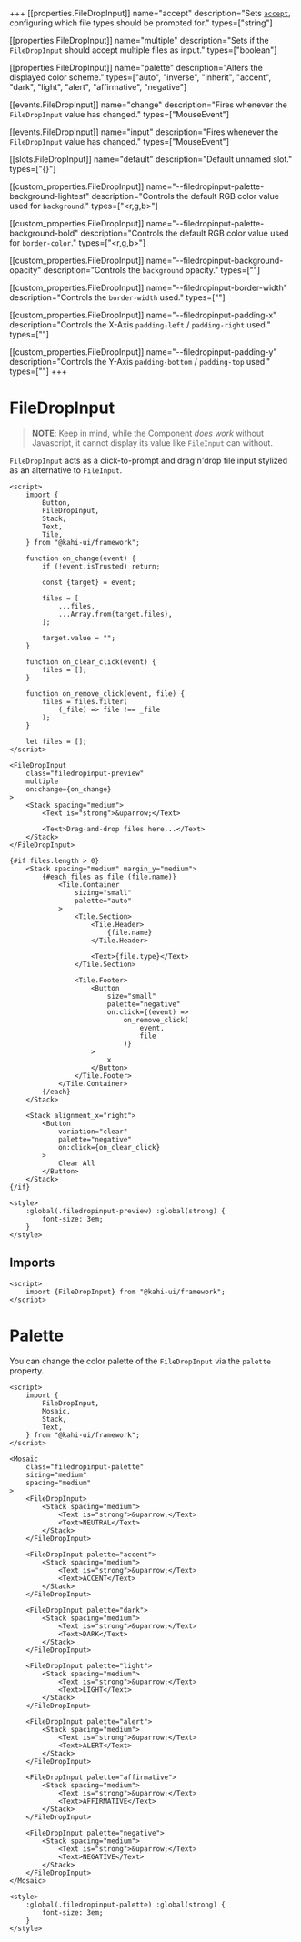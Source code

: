 +++
[[properties.FileDropInput]]
name="accept"
description="Sets [`accept`](https://developer.mozilla.org/en-US/docs/Web/HTML/Element/input/file#accept), configuring which file types should be prompted for."
types=["string"]

[[properties.FileDropInput]]
name="multiple"
description="Sets if the `FileDropInput` should accept multiple files as input."
types=["boolean"]

[[properties.FileDropInput]]
name="palette"
description="Alters the displayed color scheme."
types=["auto", "inverse", "inherit", "accent", "dark", "light", "alert", "affirmative", "negative"]

[[events.FileDropInput]]
name="change"
description="Fires whenever the `FileDropInput` value has changed."
types=["MouseEvent"]

[[events.FileDropInput]]
name="input"
description="Fires whenever the `FileDropInput` value has changed."
types=["MouseEvent"]

[[slots.FileDropInput]]
name="default"
description="Default unnamed slot."
types=["{}"]

[[custom_properties.FileDropInput]]
name="--filedropinput-palette-background-lightest"
description="Controls the default RGB color value used for `background`."
types=["<r,g,b>"]

[[custom_properties.FileDropInput]]
name="--filedropinput-palette-background-bold"
description="Controls the default RGB color value used for `border-color`."
types=["<r,g,b>"]

[[custom_properties.FileDropInput]]
name="--filedropinput-background-opacity"
description="Controls the `background` opacity."
types=["<alpha-value>"]

[[custom_properties.FileDropInput]]
name="--filedropinput-border-width"
description="Controls the `border-width` used."
types=["<length>"]

[[custom_properties.FileDropInput]]
name="--filedropinput-padding-x"
description="Controls the X-Axis `padding-left` / `padding-right` used."
types=["<length>"]

[[custom_properties.FileDropInput]]
name="--filedropinput-padding-y"
description="Controls the Y-Axis `padding-bottom` / `padding-top` used."
types=["<length>"]
+++

# FileDropInput

> **NOTE**: Keep in mind, while the Component _does work_ without Javascript, it cannot display its value like `FileInput` can without.

`FileDropInput` acts as a click-to-prompt and drag'n'drop file input stylized as an alternative to `FileInput`.

```svelte repl FileDropInput Preview
<script>
    import {
        Button,
        FileDropInput,
        Stack,
        Text,
        Tile,
    } from "@kahi-ui/framework";

    function on_change(event) {
        if (!event.isTrusted) return;

        const {target} = event;

        files = [
            ...files,
            ...Array.from(target.files),
        ];

        target.value = "";
    }

    function on_clear_click(event) {
        files = [];
    }

    function on_remove_click(event, file) {
        files = files.filter(
            (_file) => file !== _file
        );
    }

    let files = [];
</script>

<FileDropInput
    class="filedropinput-preview"
    multiple
    on:change={on_change}
>
    <Stack spacing="medium">
        <Text is="strong">&uparrow;</Text>

        <Text>Drag-and-drop files here...</Text>
    </Stack>
</FileDropInput>

{#if files.length > 0}
    <Stack spacing="medium" margin_y="medium">
        {#each files as file (file.name)}
            <Tile.Container
                sizing="small"
                palette="auto"
            >
                <Tile.Section>
                    <Tile.Header>
                        {file.name}
                    </Tile.Header>

                    <Text>{file.type}</Text>
                </Tile.Section>

                <Tile.Footer>
                    <Button
                        size="small"
                        palette="negative"
                        on:click={(event) =>
                            on_remove_click(
                                event,
                                file
                            )}
                    >
                        x
                    </Button>
                </Tile.Footer>
            </Tile.Container>
        {/each}
    </Stack>

    <Stack alignment_x="right">
        <Button
            variation="clear"
            palette="negative"
            on:click={on_clear_click}
        >
            Clear All
        </Button>
    </Stack>
{/if}

<style>
    :global(.filedropinput-preview) :global(strong) {
        font-size: 3em;
    }
</style>
```

## Imports

```svelte default FileDropInput Imports
<script>
    import {FileDropInput} from "@kahi-ui/framework";
</script>
```

# Palette

You can change the color palette of the `FileDropInput` via the `palette` property.

```svelte repl FileDropInput Palette
<script>
    import {
        FileDropInput,
        Mosaic,
        Stack,
        Text,
    } from "@kahi-ui/framework";
</script>

<Mosaic
    class="filedropinput-palette"
    sizing="medium"
    spacing="medium"
>
    <FileDropInput>
        <Stack spacing="medium">
            <Text is="strong">&uparrow;</Text>
            <Text>NEUTRAL</Text>
        </Stack>
    </FileDropInput>

    <FileDropInput palette="accent">
        <Stack spacing="medium">
            <Text is="strong">&uparrow;</Text>
            <Text>ACCENT</Text>
        </Stack>
    </FileDropInput>

    <FileDropInput palette="dark">
        <Stack spacing="medium">
            <Text is="strong">&uparrow;</Text>
            <Text>DARK</Text>
        </Stack>
    </FileDropInput>

    <FileDropInput palette="light">
        <Stack spacing="medium">
            <Text is="strong">&uparrow;</Text>
            <Text>LIGHT</Text>
        </Stack>
    </FileDropInput>

    <FileDropInput palette="alert">
        <Stack spacing="medium">
            <Text is="strong">&uparrow;</Text>
            <Text>ALERT</Text>
        </Stack>
    </FileDropInput>

    <FileDropInput palette="affirmative">
        <Stack spacing="medium">
            <Text is="strong">&uparrow;</Text>
            <Text>AFFIRMATIVE</Text>
        </Stack>
    </FileDropInput>

    <FileDropInput palette="negative">
        <Stack spacing="medium">
            <Text is="strong">&uparrow;</Text>
            <Text>NEGATIVE</Text>
        </Stack>
    </FileDropInput>
</Mosaic>

<style>
    :global(.filedropinput-palette) :global(strong) {
        font-size: 3em;
    }
</style>
```
